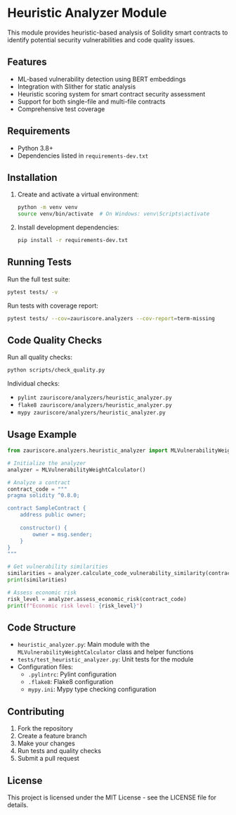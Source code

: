 # Heuristic Analyzer Module

This module provides heuristic-based analysis of Solidity smart contracts to identify potential security vulnerabilities and code quality issues.

## Features

- ML-based vulnerability detection using BERT embeddings
- Integration with Slither for static analysis
- Heuristic scoring system for smart contract security assessment
- Support for both single-file and multi-file contracts
- Comprehensive test coverage

## Requirements

- Python 3.8+
- Dependencies listed in `requirements-dev.txt`

## Installation

1. Create and activate a virtual environment:
   ```bash
   python -m venv venv
   source venv/bin/activate  # On Windows: venv\Scripts\activate
   ```

2. Install development dependencies:
   ```bash
   pip install -r requirements-dev.txt
   ```

## Running Tests

Run the full test suite:
```bash
pytest tests/ -v
```

Run tests with coverage report:
```bash
pytest tests/ --cov=zauriscore.analyzers --cov-report=term-missing
```

## Code Quality Checks

Run all quality checks:
```bash
python scripts/check_quality.py
```

Individual checks:
- `pylint zauriscore/analyzers/heuristic_analyzer.py`
- `flake8 zauriscore/analyzers/heuristic_analyzer.py`
- `mypy zauriscore/analyzers/heuristic_analyzer.py`

## Usage Example

```python
from zauriscore.analyzers.heuristic_analyzer import MLVulnerabilityWeightCalculator

# Initialize the analyzer
analyzer = MLVulnerabilityWeightCalculator()

# Analyze a contract
contract_code = """
pragma solidity ^0.8.0;

contract SampleContract {
    address public owner;
    
    constructor() {
        owner = msg.sender;
    }
}
"""

# Get vulnerability similarities
similarities = analyzer.calculate_code_vulnerability_similarity(contract_code)
print(similarities)

# Assess economic risk
risk_level = analyzer.assess_economic_risk(contract_code)
print(f"Economic risk level: {risk_level}")
```

## Code Structure

- `heuristic_analyzer.py`: Main module with the `MLVulnerabilityWeightCalculator` class and helper functions
- `tests/test_heuristic_analyzer.py`: Unit tests for the module
- Configuration files:
  - `.pylintrc`: Pylint configuration
  - `.flake8`: Flake8 configuration
  - `mypy.ini`: Mypy type checking configuration

## Contributing

1. Fork the repository
2. Create a feature branch
3. Make your changes
4. Run tests and quality checks
5. Submit a pull request

## License

This project is licensed under the MIT License - see the LICENSE file for details.
